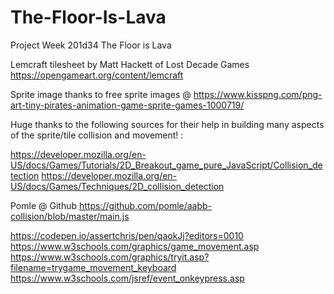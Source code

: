 # The-Floor-Is-Lava
Project Week 201d34 The Floor is Lava



Lemcraft tilesheet by Matt Hackett of Lost Decade Games
https://opengameart.org/content/lemcraft

Sprite image thanks to free sprite images @
https://www.kisspng.com/png-art-tiny-pirates-animation-game-sprite-games-1000719/

Huge thanks to the following sources for their help in building many aspects of the sprite/tile collision and movement! :

https://developer.mozilla.org/en-US/docs/Games/Tutorials/2D_Breakout_game_pure_JavaScript/Collision_detection
https://developer.mozilla.org/en-US/docs/Games/Techniques/2D_collision_detection

Pomle @ Github
https://github.com/pomle/aabb-collision/blob/master/main.js

https://codepen.io/assertchris/pen/qaokJj?editors=0010
https://www.w3schools.com/graphics/game_movement.asp
https://www.w3schools.com/graphics/tryit.asp?filename=trygame_movement_keyboard
https://www.w3schools.com/jsref/event_onkeypress.asp